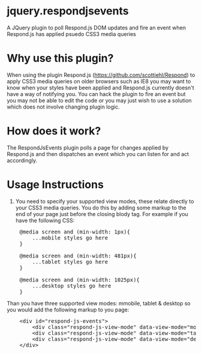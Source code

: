 # jquery.respondjsevents
A JQuery plugin to poll Respond.js DOM updates and fire an event when Respond.js has applied psuedo CSS3 media queries

Why use this plugin?
======

When using the plugin Respond.js (https://github.com/scottjehl/Respond) to apply CSS3 media queries on older browsers such as IE8 you may want to know when your styles have been applied and Respond.js currently doesn't have a way of notifying you. You can hack the plugin to fire an event but you may not be able to edit the code or you may just wish to use a solution which does not involve changing plugin logic.

How does it work?
======

The RespondJsEvents plugin polls a page for changes applied by Respond.js and then dispatches an event which you can listen for and act accordingly.

Usage Instructions
======

1. You need to specify your supported view modes, these relate directly to your CSS3 media queries. You do this by adding some markup to the end of your page just before the closing blody tag. For example if you have the following CSS:

<pre>
    @media screen and (min-width: 1px){
        ...mobile styles go here
    }
    
    @media screen and (min-width: 481px){
        ...tablet styles go here
    }
    
    @media screen and (min-width: 1025px){
        ...desktop styles go here
    }
</pre>

Than you have three supported view modes: mmobile, tablet & desktop so you would add the following markup to you page:

<pre>
    &lt;div id="respond-js-events"&gt;
        &lt;div class="respond-js-view-mode" data-view-mode="mobile"&gt;&lt;/div&gt;
        &lt;div class="respond-js-view-mode" data-view-mode="tablet"&gt;&lt;/div&gt;
        &lt;div class="respond-js-view-mode" data-view-mode="desktop"&gt;&lt;/div&gt;
    &lt;/div>
</pre>
